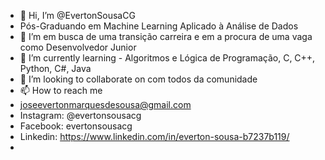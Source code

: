 - 👋 Hi, I’m @EvertonSousaCG
- Pós-Graduando em Machine Learning Aplicado à Análise de Dados
- 👀 I’m em busca de uma transição carreira e em a procura de uma vaga como Desenvolvedor Junior
- 🌱 I’m currently learning -   Algoritmos e Lógica de Programação, C, C++, Python, C#, Java
- 💞️ I’m looking to collaborate on com  todos da comunidade
- 📫 How to reach me 
-  joseevertonmarquesdesousa@gmail.com
- Instagram: @evertonsousacg
- Facebook: evertonsousacg
- Linkedin: https://www.linkedin.com/in/everton-sousa-b7237b119/
-

<!---
EvertonSousaCG/EvertonSousaCG is a ✨ special ✨ repository because its `README.md` (this file) appears on your GitHub profile.
You can click the Preview link to take a look at your changes.
--->
